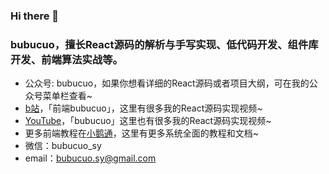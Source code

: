 ### Hi there 👋

### bubucuo，擅长React源码的解析与手写实现、低代码开发、组件库开发、前端算法实战等。 

- 公众号: bubucuo，如果你想看详细的React源码或者项目大纲，可在我的公众号菜单栏查看~
- [b站](https://space.bilibili.com/455025597)，「前端bubucuo」，这里有很多我的React源码实现视频~
- [YouTube](https://www.youtube.com/channel/UCeFjwgAql3SbhJV6qgHmOMA)，「bubucuo」这里也有很多我的React源码实现视频~
- 更多前端教程在[小鹅通](https://appuwwsm6cl6690.pc.xiaoe-tech.com/)，这里有更多系统全面的教程和文档~
- 微信：bubucuo_sy
- email：bubucuo.sy@gmail.com


<!--
**bubucuo/bubucuo** is a ✨ _special_ ✨ repository because its `README.md` (this file) appears on your GitHub profile.

Here are some ideas to get you started:

- 🔭 I’m currently working on ...
- 🌱 I’m currently learning ...
- 👯 I’m looking to collaborate on ...
- 🤔 I’m looking for help with ...
- 💬 Ask me about ...
- 📫 How to reach me: ...
- 😄 Pronouns: ...
- ⚡ Fun fact: ...
-->
